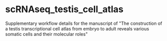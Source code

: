 # scRNAseq_testis_cell_atlas
Supplementary workflow details for the manuscript of "The construction of a testis transcriptional cell atlas from embryo to adult reveals various somatic cells and their molecular roles"
